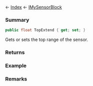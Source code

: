 ← [Index](Api-Index) ← [IMySensorBlock](Sandbox.ModAPI.Ingame.IMySensorBlock)

### Summary

```csharp
public float TopExtend { get; set; }
```

Gets or sets the top range of the sensor.

### Returns

### Example

### Remarks

